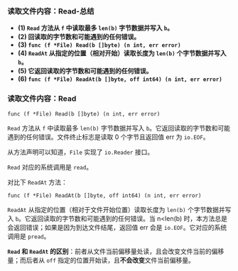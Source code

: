 ### 读取文件内容：Read-总结

- **(1) `Read` 方法从 `f` 中读取最多 `len(b)` 字节数据并写入 `b`。**
- **(2) 回读取的字节数和可能遇到的任何错误。**
- **(3) `func (f *File) Read(b []byte) (n int, err error)`**
- **(4) `ReadAt` 从指定的位置（相对开始）读取长度为 `len(b)` 个字节数据并写入 `b`。**
- **(5) 它返回读取的字节数和可能遇到的任何错误。**
- **(6) `func (f *File) ReadAt(b []byte, off int64) (n int, err error)`**

### 读取文件内容：Read

`func (f *File) Read(b []byte) (n int, err error)`

`Read` 方法从 `f` 中读取最多 `len(b)` 字节数据并写入 `b`。它返回读取的字节数和可能遇到的任何错误。文件终止标志是读取 0 个字节且返回值 err 为 `io.EOF`。

从方法声明可以知道，`File` 实现了 `io.Reader` 接口。

`Read` 对应的系统调用是 `read`。

对比下 `ReadAt` 方法：

`func (f *File) ReadAt(b []byte, off int64) (n int, err error)`

`ReadAt` 从指定的位置（相对于文件开始位置）读取长度为 `len(b)` 个字节数据并写入 `b`。它返回读取的字节数和可能遇到的任何错误。当 n<len(b) 时，本方法总是会返回错误；如果是因为到达文件结尾，返回值 err 会是 `io.EOF`。它对应的系统调用是 `pread`。

**`Read` 和 `ReadAt` 的区别**：前者从文件当前偏移量处读，且会改变文件当前的偏移量；而后者从 `off` 指定的位置开始读，且**不会改变**文件当前偏移量。
